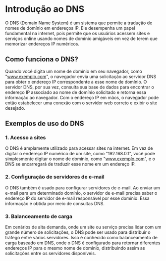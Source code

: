 # Introdução ao DNS

O DNS (Domain Name System) é um sistema que permite a tradução de nomes de domínio em endereços IP. Ele desempenha um papel fundamental na internet, pois permite que os usuários acessem sites e serviços online usando nomes de domínio amigáveis em vez de terem que memorizar endereços IP numéricos.

## Como funciona o DNS?

Quando você digita um nome de domínio em seu navegador, como "www.exemplo.com", o navegador envia uma solicitação ao servidor DNS para obter o endereço IP correspondente a esse nome de domínio. O servidor DNS, por sua vez, consulta sua base de dados para encontrar o endereço IP associado ao nome de domínio solicitado e retorna essa informação ao navegador. Com o endereço IP em mãos, o navegador pode então estabelecer uma conexão com o servidor web correto e exibir o site desejado.

## Exemplos de uso do DNS

### 1. Acesso a sites

O DNS é amplamente utilizado para acessar sites na internet. Em vez de digitar o endereço IP numérico de um site, como "192.168.0.1", você pode simplesmente digitar o nome de domínio, como "www.exemplo.com", e o DNS se encarregará de traduzir esse nome em um endereço IP.

### 2. Configuração de servidores de e-mail

O DNS também é usado para configurar servidores de e-mail. Ao enviar um e-mail para um determinado domínio, o servidor de e-mail precisa saber o endereço IP do servidor de e-mail responsável por esse domínio. Essa informação é obtida por meio de consultas DNS.

### 3. Balanceamento de carga

Em cenários de alta demanda, onde um site ou serviço precisa lidar com um grande número de solicitações, o DNS pode ser usado para distribuir o tráfego entre vários servidores. Isso é conhecido como balanceamento de carga baseado em DNS, onde o DNS é configurado para retornar diferentes endereços IP para o mesmo nome de domínio, distribuindo assim as solicitações entre os servidores disponíveis.